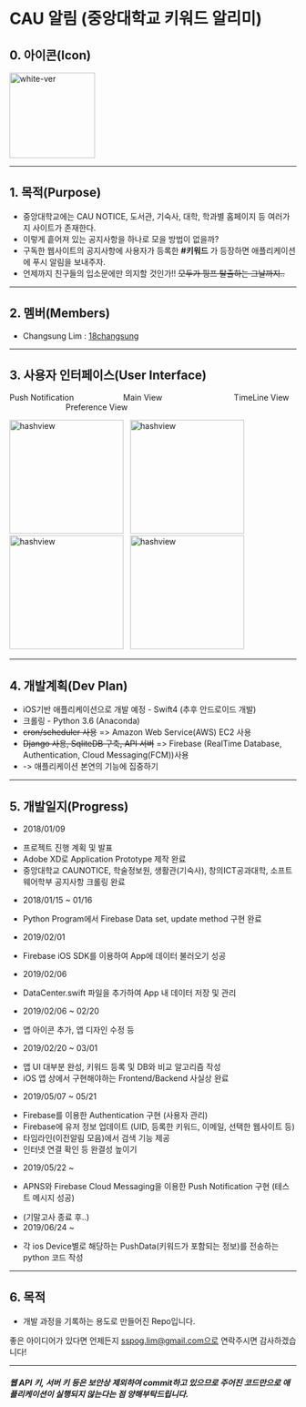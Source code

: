 # CAU 알림 (중앙대학교 키워드 알리미)

## 0. 아이콘(Icon)
<img width="150" alt="white-ver" src="https://user-images.githubusercontent.com/38272356/57304214-e44ec780-7119-11e9-9b42-4e1180e12845.png">

---

## 1. 목적(Purpose)
* 중앙대학교에는 CAU NOTICE, 도서관, 기숙사, 대학, 학과별 홈페이지 등 여러가지 사이트가 존재한다.
* 이렇게 흩어져 있는 공지사항을 하나로 모을 방법이 없을까?
* 구독한 웹사이트의 공지사항에 사용자가 등록한 **#키워드** 가 등장하면 애플리케이션에 푸시 알림을 보내주자.
* 언제까지 친구들의 입소문에만 의지할 것인가!! ~~모두가 핑프 탈출하는 그날까지..~~

---

## 2. 멤버(Members)
* Changsung Lim : [18changsung](https://github.com/18changsung)

---

## 3. 사용자 인터페이스(User Interface)
Push Notification &nbsp;&nbsp;&nbsp;&nbsp;&nbsp;&nbsp;&nbsp;&nbsp;&nbsp;&nbsp;&nbsp;&nbsp;&nbsp;&nbsp;&nbsp;&nbsp;&nbsp;&nbsp;&nbsp;&nbsp;
Main View &nbsp;&nbsp;&nbsp;&nbsp;&nbsp;&nbsp;&nbsp;&nbsp;&nbsp;&nbsp;&nbsp;&nbsp;&nbsp;&nbsp;&nbsp;&nbsp;&nbsp;&nbsp;&nbsp;&nbsp;&nbsp;&nbsp;&nbsp;&nbsp;&nbsp;&nbsp;&nbsp;&nbsp;&nbsp;&nbsp;
TimeLine View &nbsp;&nbsp;&nbsp;&nbsp;&nbsp;&nbsp;&nbsp;&nbsp;&nbsp;&nbsp;&nbsp;&nbsp;&nbsp;&nbsp;&nbsp;&nbsp;&nbsp;&nbsp;&nbsp;&nbsp;&nbsp;&nbsp;&nbsp;&nbsp;
Preference View

<img width="200" alt="hashview" src="https://user-images.githubusercontent.com/38272356/58111254-1ab53800-7c2c-11e9-94cf-6659eba1f556.PNG">&nbsp;&nbsp;&nbsp;<img width="200" alt="hashview" src="https://user-images.githubusercontent.com/38272356/57941593-57babb00-790a-11e9-8c13-efe37b34deeb.PNG">&nbsp;&nbsp;&nbsp;<img width="200" alt="hashview" src="https://user-images.githubusercontent.com/38272356/57475880-481af100-72d0-11e9-8edc-4587aa2f1a9c.PNG">&nbsp;&nbsp;&nbsp;<img width="200" alt="hashview" src="https://user-images.githubusercontent.com/38272356/57475878-46512d80-72d0-11e9-8318-69c4d31e5228.PNG">

---

## 4. 개발계획(Dev Plan)
* iOS기반 애플리케이션으로 개발 예정 - Swift4 (추후 안드로이드 개발)
* 크롤링 - Python 3.6 (Anaconda)
* ~~cron/scheduler 사용~~ => Amazon Web Service(AWS) EC2 사용
* ~~Django 사용, SqliteDB 구축, API 서버~~ => Firebase (RealTime Database, Authentication, Cloud Messaging(FCM))사용 
* -> 애플리케이션 본연의 기능에 집중하기

---

## 5. 개발일지(Progress)
* 2018/01/09
- 프로젝트 진행 계획 및 발표
- Adobe XD로 Application Prototype 제작 완료             
- 중앙대학교 CAUNOTICE, 학술정보원, 생활관(기숙사), 창의ICT공과대학, 소프트웨어학부 공지사항 크롤링 완료
* 2018/01/15 ~ 01/16
- Python Program에서 Firebase Data set, update method 구현 완료
* 2019/02/01
- Firebase iOS SDK를 이용하여 App에 데이터 불러오기 성공
* 2019/02/06
- DataCenter.swift 파일을 추가하여 App 내 데이터 저장 및 관리
* 2019/02/06 ~ 02/20
- 앱 아이콘 추가, 앱 디자인 수정 등
* 2019/02/20 ~ 03/01
- 앱 UI 대부분 완성, 키워드 등록 및 DB와 비교 알고리즘 작성
- iOS 앱 상에서 구현해야하는 Frontend/Backend 사실상 완료
* 2019/05/07 ~ 05/21
- Firebase를 이용한 Authentication 구현 (사용자 관리)
- Firebase에 유저 정보 업데이트 (UID, 등록한 키워드, 이메일, 선택한 웹사이트 등)
- 타임라인(이전알림 모음)에서 검색 기능 제공
- 인터넷 연결 확인 등 완결성 높이기
* 2019/05/22 ~
- APNS와 Firebase Cloud Messaging을 이용한 Push Notification 구현 (테스트 메시지 성공)
* (기말고사 종료 후..)
* 2019/06/24 ~
- 각 ios Device별로 해당하는 PushData(키워드가 포함되는 정보)를 전송하는 python 코드 작성
---

## 6. 목적
* 개발 과정을 기록하는 용도로 만들어진 Repo입니다.

좋은 아이디어가 있다면 언제든지 sspog.lim@gmail.com으로 연락주시면 감사하겠습니다!

---

##### 웹 API 키, 서버 키 등은 보안상 제외하여 commit하고 있으므로 주어진 코드만으로 애플리케이션이 실행되지 않는다는 점 양해부탁드립니다.
